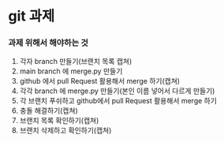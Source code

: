 # git 과제
### 과제 위해서 해야하는 것

1. 각자 branch 만들기(브랜치 목록 캡쳐)
2. main branch 에 merge.py 만들기
3. github 에서 pull Request 활용해서 merge 하기(캡쳐)
4. 각각 branch 에 merge.py 만들기(본인 이름 넣어서 다르게 만들기)
5. 각 브랜치 푸쉬하고 github에서 pull Request 활용해서 merge 하기
6. 충돌 해결하기(캡쳐)
7. 브랜치 목록 확인하기(캡쳐)
8. 브랜치 삭제하고 확인하기(캡쳐)
